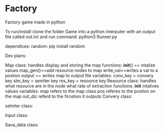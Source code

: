 # Factory
Factory game made in python

To run/install
clone the folder Game into a python interputer
with an output file called out.txt
and run command: python3 Runner.py

dependices:
random: pip install random



Dev plans:

Map class:
handles display and storing the map
functions:
    __init__() == intalize values
    map_gen()==add resource nodes to map
    write_val==writes a val to a postion
    output == writes map to output file
variables:
    conv_key = convery key
    slm_key = semlter key
    res_key = resource key
Resource class:
handles what resource are in the node what rate of extraction
functions:
    __init__ intalives values
variables:
    map refers to the map class
    pos referes to the postion on the map
    out_dic referd to the fircetion it outputs
Convery class:

selmter class:



Input class:

Sava_data class:
